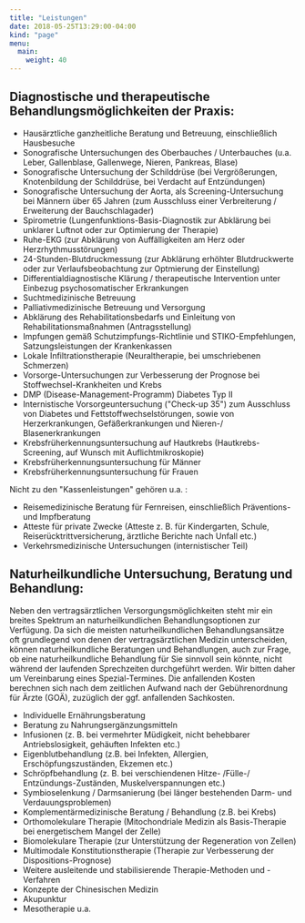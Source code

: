 ```yaml
---
title: "Leistungen"
date: 2018-05-25T13:29:00-04:00
kind: "page"
menu:
  main:
    weight: 40
---
```


## Diagnostische und therapeutische Behandlungsmöglichkeiten der Praxis:

- Hausärztliche ganzheitliche Beratung und Betreuung, einschließlich Hausbesuche
- Sonografische Untersuchungen des Oberbauches / Unterbauches (u.a. Leber, Gallenblase, Gallenwege, Nieren, Pankreas, Blase)
- Sonografische Untersuchung der Schilddrüse (bei Vergrößerungen, Knotenbildung der Schilddrüse, bei Verdacht auf Entzündungen)
- Sonografische Untersuchung der Aorta, als Screening-Untersuchung bei Männern über 65 Jahren (zum Ausschluss einer Verbreiterung / Erweiterung der Bauchschlagader) 
- Spirometrie (Lungenfunktions-Basis-Diagnostik zur Abklärung bei unklarer Luftnot oder zur Optimierung der Therapie)
- Ruhe-EKG (zur Abklärung von Auffälligkeiten am Herz oder Herzrhythmusstörungen)
- 24-Stunden-Blutdruckmessung (zur Abklärung erhöhter Blutdruckwerte oder zur Verlaufsbeobachtung zur Optmierung der Einstellung)
- Differentialdiagnostische Klärung / therapeutische Intervention unter Einbezug psychosomatischer Erkrankungen
- Suchtmedizinische Betreuung
- Palliativmedizinische Betreuung und Versorgung
- Abklärung des Rehabilitationsbedarfs und Einleitung von Rehabilitationsmaßnahmen (Antragsstellung)
- Impfungen gemäß Schutzimpfungs-Richtlinie und STIKO-Empfehlungen, Satzungsleistungen der Krankenkassen
- Lokale Infiltrationstherapie (Neuraltherapie, bei umschriebenen Schmerzen)
- Vorsorge-Untersuchungen zur Verbesserung der Prognose bei Stoffwechsel-Krankheiten und Krebs 
-  DMP (Disease-Management-Programm) Diabetes Typ II
-  Internistische Vorsorgeuntersuchung ("Check-up 35") zum Ausschluss von Diabetes und Fettstoffwechselstörungen, sowie von Herzerkrankungen, Gefäßerkrankungen und Nieren-/ Blasenerkrankungen
-  Krebsfrüherkennungsuntersuchung auf Hautkrebs (Hautkrebs-Screening, auf Wunsch mit Auflichtmikroskopie)
-  Krebsfrüherkennungsuntersuchung für Männer
-  Krebsfrüherkennungsuntersuchung für Frauen 

Nicht zu den "Kassenleistungen" gehören u.a. :
- Reisemedizinische Beratung für Fernreisen, einschließlich Präventions- und Impfberatung
- Atteste für private Zwecke (Atteste z. B. für Kindergarten, Schule, Reiserücktrittversicherung, ärztliche Berichte nach Unfall etc.)
- Verkehrsmedizinische Untersuchungen (internistischer Teil)

## Naturheilkundliche Untersuchung, Beratung und Behandlung:

Neben den vertragsärztlichen Versorgungsmöglichkeiten steht mir ein breites Spektrum an naturheilkundlichen Behandlungsoptionen zur Verfügung. Da sich die meisten naturheilkundlichen Behandlungsansätze oft grundlegend von denen der vertragsärztlichen Medizin unterscheiden, können naturheilkundliche Beratungen und Behandlungen, auch zur Frage, ob eine naturheilkundliche Behandlung für Sie sinnvoll sein könnte, nicht während der laufenden Sprechzeiten durchgeführt werden. Wir bitten daher um Vereinbarung eines Spezial-Termines. Die anfallenden Kosten berechnen sich nach dem zeitlichen Aufwand nach der Gebührenordnung für Ärzte (GOÄ), zuzüglich der ggf. anfallenden Sachkosten.

- Individuelle Ernährungsberatung
- Beratung zu Nahrungsergänzungsmitteln
- Infusionen (z. B. bei vermehrter Müdigkeit, nicht behebbarer Antriebslosigkeit, gehäuften Infekten etc.)
- Eigenblutbehandlung (z.B. bei Infekten, Allergien, Erschöpfungszuständen, Ekzemen etc.)
- Schröpfbehandlung (z. B. bei verschiendenen Hitze- /Fülle-/ Entzündungs-Zuständen, Muskelverspannungen etc.)
- Symbioselenkung / Darmsanierung (bei länger bestehenden Darm- und Verdauungsproblemen)
- Komplementärmedizinische Beratung / Behandlung (z.B. bei Krebs)
- Orthomolekulare Therapie (Mitochondriale Medizin als Basis-Therapie bei energetischem Mangel der Zelle)
- Biomolekulare Therapie (zur Unterstützung der Regeneration von Zellen)
- Multimodale Konstitutionstherapie (Therapie zur Verbesserung der Dispositions-Prognose)
- Weitere ausleitende und stabilisierende Therapie-Methoden und -Verfahren
- Konzepte der Chinesischen Medizin
- Akupunktur
- Mesotherapie u.a.
